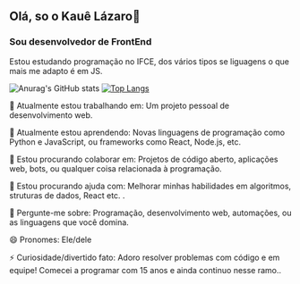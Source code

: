 ## Olá, so o Kauê Lázaro👋
### Sou desenvolvedor de FrontEnd

Estou estudando programação no IFCE, dos vários tipos se liguagens o que mais me adapto é em JS.


![Anurag's GitHub stats](https://github-readme-stats.vercel.app/api?username=Klzbug&show_icons=true&theme=radical)
[![Top Langs](https://github-readme-stats.vercel.app/api/top-langs/?username=Klzbug&layout=compact&theme=radical)](https://github.com/anuraghazra/github-readme-stats)

🔭 Atualmente estou trabalhando em:
Um projeto pessoal de desenvolvimento web.

🌱 Atualmente estou aprendendo:
Novas linguagens de programação como Python e JavaScript, ou frameworks como React, Node.js, etc.

👯 Estou procurando colaborar em:
Projetos de código aberto, aplicações web, bots, ou qualquer coisa relacionada à programação.

🤔 Estou procurando ajuda com:
Melhorar minhas habilidades em algoritmos, struturas de dados, React etc. .

💬 Pergunte-me sobre:
Programação, desenvolvimento web, automações, ou as linguagens que você domina.

😄 Pronomes:
Ele/dele

⚡ Curiosidade/divertido fato:
Adoro resolver problemas com código e em equipe! Comecei a programar com 15 anos e ainda continuo nesse ramo..


